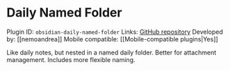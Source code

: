 # Daily Named Folder

Plugin ID: `obsidian-daily-named-folder`
Links: [GitHub repository](https://github.com/nemoandrea/obsidian-daily-named-folder)
Developed by: [[nemoandrea]]
Mobile compatible: [[Mobile-compatible plugins|Yes]]

Like daily notes, but nested in a named daily folder. Better for attachment management. Includes more flexible naming.
